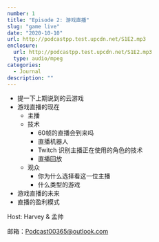 ```yaml
---
number: 1
title: "Episode 2: 游戏直播"
slug: "game live"
date: "2020-10-10"
url: http://podcastpp.test.upcdn.net/S1E2.mp3
enclosure:
  url: http://podcastpp.test.upcdn.net/S1E2.mp3
  type: audio/mpeg
categories:
  - Journal
description: ""
---
```


- 提一下上期说到的云游戏
- 游戏直播的现在
  - 主播
  - 技术
    - 60帧的直播会到来吗
    - 直播机器人
    - Twitch 识别主播正在使用的角色的技术
    - 直播回放
  - 观众
    - 你为什么选择看这一位主播
    - 什么类型的游戏
- 游戏直播的未来
- 直播的盈利模式

Host: Harvey & 孟帅

邮箱：Podcast00365@outlook.com
